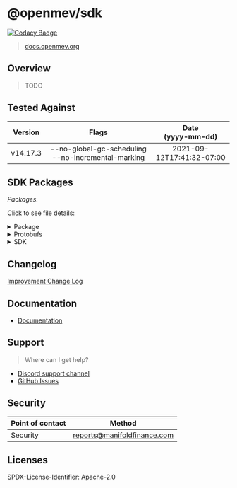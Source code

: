 # @openmev/sdk

[![Codacy Badge](https://app.codacy.com/project/badge/Grade/c4566fcdc50a49eba6e07264443bd5c0)](https://www.codacy.com/gh/manifoldfinance/openmev-sdk/dashboard?utm_source=github.com&amp;utm_medium=referral&amp;utm_content=manifoldfinance/openmev-sdk&amp;utm_campaign=Badge_Grade)


> [docs.openmev.org](https://docs.openmev.org)


## Overview

> TODO

## Tested Against

| Version  |                       Flags                        |   Date <br>(yyyy-mm-dd)   |
| :------: | :------------------------------------------------: | :-----------------------: |
| v14.17.3 | --no-global-gc-scheduling --no-incremental-marking | 2021-09-12T17:41:32-07:00 |

## SDK Packages

_Packages._

Click to see file details:

<details>
  <summary>Package</summary>
  <br>

This file does something and its purpose is to do abc.

  <hr>
</details>

<details>
  <summary>Protobufs</summary>
  <br>

This file deploys the contracts on `mainnet`

  <hr>
</details>

<details>
  <summary>SDK</summary>
  <br>

This file does something and its purpose is to do abc.

  <hr>
</details>

## Changelog

[Improvement Change Log](CHANGELOG.md)

## Documentation

- [Documentation](https://manifoldfinance.github.io/documentation/)

## Support

> Where can I get help?

- [Discord support channel](https://openmev.page.link/support-chat)
- [GitHub Issues](https://openmev.page.link/support)

## Security

| Point of contact | Method                      |
| ---------------- | --------------------------- |
| Security         | reports@manifoldfinance.com |

## Licenses

SPDX-License-Identifier: Apache-2.0

<!-- Additional information for licenses should be in the SPDX- format -->
